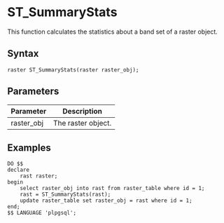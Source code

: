 # ST\_SummaryStats

This function calculates the statistics about a band set of a raster object.

## Syntax

```
raster ST_SummaryStats(raster raster_obj);
```

## Parameters

|Parameter|Description|
|---------|-----------|
|raster\_obj|The raster object.|

## Examples

```
DO $$
declare
    rast raster;
begin
    select raster_obj into rast from raster_table where id = 1;
    rast = ST_SummaryStats(rast);
    update raster_table set raster_obj = rast where id = 1;
end;    
$$ LANGUAGE 'plpgsql';
```

